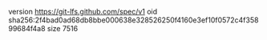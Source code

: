 version https://git-lfs.github.com/spec/v1
oid sha256:2f4bad0ad68db8bbe000638e328526250f4160e3ef10f0572c4f35899684f4a8
size 7516
